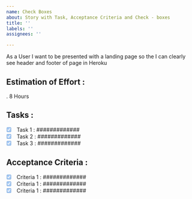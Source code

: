```yaml
---
name: Check Boxes
about: Story with Task, Acceptance Criteria and Check - boxes
title: ''
labels: ''
assignees: ''

---
```


As a User I want  to be presented with a landing  page  so the  I can clearly see header and footer of page in Heroku

## Estimation of Effort :
. 8 Hours

## Tasks :
- [x] <label><input type="checkbox" disabled /> Task 1 : #############</label>
- [x] <label><input type="checkbox" disabled /> Task 2 : ############# </label>
- [x] <label><input type="checkbox" disabled /> Task 3 :  #############</label>

## Acceptance Criteria :
- [x] <label><input type="checkbox" disabled /> Criteria 1 :   ############# </label>
- [x] <label><input type="checkbox" disabled /> Criteria 1 :   ############# </label>
- [x] <label><input type="checkbox" disabled /> Criteria 1 :  #############  </label>
